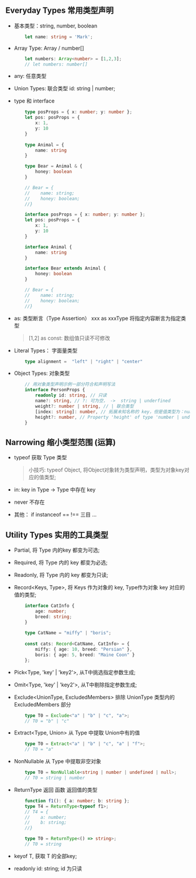 ## Everyday Types 常用类型声明
- 基本类型：string, number, boolean
    ```ts
        let name: string = 'Mark';
    ```
- Array Type: Array<number> / number[]
    ```ts
        let numbers: Array<number> = [1,2,3];
        // let numbers: number[]
    ```

- any: 任意类型

- Union Types: 联合类型  id: string | number;

- type 和 interface
    ```ts
        type posProps = { x: number; y: number };
        let pos: posProps = {
            x: 1,
            y: 10
        }
        
        type Animal = { 
            name: string
        }

        type Bear = Animal & {
            honey: boolean
        }

        // Bear = {
        //    name: string;
        //    honey: boolean;
        //}
    ```
    ```ts
        interface posProps = { x: number; y: number };
        let pos: posProps = {
            x: 1,
            y: 10
        }

        interface Animal {
            name: string
        }

        interface Bear extends Animal {
            honey: boolean
        }

        // Bear = {
        //    name: string;
        //    honey: boolean;
        //}
    ```
- as: 类型断言（Type Assertion） xxx as xxxType 将指定内容断言为指定类型
    > [1,2] as const: 数组值只读不可修改 

- Literal Types： 字面量类型
    ```ts
        type alignment =  "left" | "right" | "center"
    ```
- Object Types: 对象类型
    ```ts
        // 用对象类型声明示例一部分符合和声明写法
        interface PersonProps {
            readonly id: string, // 只读
            name?: string, // ?: 可为空， ->  string | underfined
            weight?: number | string, // | 联合类型
            [index: string]: number, // 拓展未知名称的 key，但是值类型为：number
            height?: number, // Property 'height' of type 'number | undefined' is not assignable to 'string' index type 'number'.
        }
    ```

## Narrowing 缩小类型范围 (运算)
- typeof 获取 Type 类型
    > 小技巧: typeof Object, 将Object对象转为类型声明，类型为对象key对应的值类型;

- in: key in Type -> Type 中存在 key

- never 不存在

- 其他： if instanceof == !== 三目 ...


## Utility Types 实用的工具类型
- Partial<Type>, 将 Type 内的key 都变为可选;

- Required<Type>, 将 Type 内的 key 都变为必选;

- Readonly<Type>, 将 Type 内的 key 都变为只读;

- Record<Keys, Type>, 将 Keys 作为对象的 key, Type作为对象 key 对应的值的类型;
    ```ts
        interface CatInfo {
            age: number;
            breed: string;
        }
        
        type CatName = "miffy" | "boris";
        
        const cats: Record<CatName, CatInfo> = {
            miffy: { age: 10, breed: "Persian" },
            boris: { age: 5, breed: "Maine Coon" }
        };
    ```

- Pick<Type, 'key' | 'key2'>, 从T中挑选指定参数生成; 

- Omit<Type, 'key' | 'key2'>, 从T中剔除指定参数生成; 

- Exclude<UnionType, ExcludedMembers> 排除 UnionType 类型内的 ExcludedMembers 部分
    ```ts
        type T0 = Exclude<"a" | "b" | "c", "a">;
        // T0 = "b" | "c"
    ```

- Extract<Type, Union> 从 Type 中提取 Union中有的值
    ```ts
        type T0 = Extract<"a" | "b" | "c", "a" | "f">;
        // T0 = "a"
    ```

- NonNullable<Type> 从 Type 中提取非空对象
    ```ts
        type T0 = NonNullable<string | number | undefined | null>;
        // T0 = string | number
    ```
- ReturnType<Type> 返回 函数 返回值的类型
    ```ts
        function f1(): { a: number; b: string };
        type T4 = ReturnType<typeof f1>;
        // T4 = {
        //    a: number;
        //    b: string;
        //}

        type T0 = ReturnType<() => string>;
        // T0 = string
    ```


- keyof T, 获取 T 的全部key;

- readonly id: string;  id 为只读
